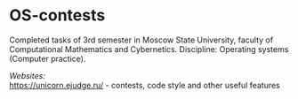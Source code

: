 # OS-contests
Completed tasks of 3rd semester in Moscow State University, faculty of Computational Mathematics and Cybernetics. Discipline: Operating systems (Computer practice).

*Websites:*\
https://unicorn.ejudge.ru/ - contests, code style and other useful features

